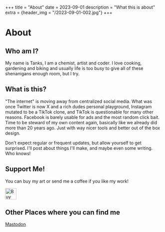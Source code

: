 +++
title = "About"
date = 2023-09-01
description = "What this is about"
extra = {header_img = "/2023-09-01-002.jpg"}
+++

# About

## Who am I?

My name is Tanks, I am a chemist, artist and coder. I love cooking, gardening and biking and usually life is too busy to give all of these shenanigans enough room, but I try.

## What is this?

"The internet" is moving away from centralized social media. What was once Twitter is now X and a rich dudes personal playground, Instagram mutated to be a TikTok clone, and TikTok is questionable for many other reasons. Facebook is barely usable for ads and the most random click bait. Time to be steward of my own content again, basically like we already did more than 20 years ago. Just with way nicer tools and better out of the box design.

Don't expect regular or frequent updates, but allow yourself to get surprised. I'll post about things I'll make, and maybe even some writing. Who knows! 

## Support Me!

You can buy my art or send me a coffee if you like my work!

<a href='https://ko-fi.com/S6S0N8I4U' target='_blank'><img height='36' style='border:0px;height:36px;' src='https://storage.ko-fi.com/cdn/kofi5.png?v=3' border='0' alt='Buy Me a Coffee at ko-fi.com' /></a>

## Other Places where you can find me
<a rel="me" href="https://mastodon.art/@Mirabellensaft">Mastodon</a>

